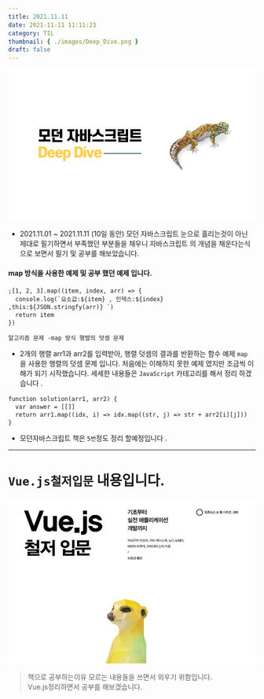 ```yaml
---
title: 2021.11.11
date: 2021-11-11 11:11:23
category: TIL
thumbnail: { ./images/Deep_Dive.png }
draft: false
---
```


![모던자바스크립트](./images/Deep_Dive.png)

- 2021.11.01 ~ 2021.11.11 (10일 동안) 모던 자바스크립트 눈으로 흘리는것이 아닌
  제대로 필기하면서 부족했던 부분들을 채우니 자바스크립트 의 개념을 채운다는식으로 보면서 필기 및 공부를 해보았습니다.

#### map 방식을 사용한 예제 및 공부 했던 예제 입니다.

```tsx
;[1, 2, 3].map((item, index, arr) => {
  console.log(`요소값:${item} , 인덱스:${index} ,this:${JSON.stringfy(arr)} `)
  return item
})
```

`알고리즘 문제 -map 방식 행렬의 덧셈 문제`

- 2개의 행렬 arr1과 arr2를 입력받아, 행렬 덧셈의 결과를 반환하는 함수 예제
  `map` 을 사용한 행렬의 덧셈 문제 입니다. 처음에는 이해하지 못한 예제 였지만 조금씩 이해가 되기 시작했습니다. 세세한 내용들은 `JavaScript` 카테고리를 해서 정리 하겠습니다 .

```tsx
function solution(arr1, arr2) {
  var answer = [[]]
  return arr1.map((idx, i) => idx.map((str, j) => str + arr2[i][j]))
}
```

- 모던자바스크립트 책은 `5번`정도 정리 할예정입니다 .

---

# `Vue.js철저입문` 내용입니다.

![Vue](./images/Vue.png)

> 책으로 공부하는이유 모르는 내용들을 쓰면서 외우기 위함입니다.  
> Vue.js정리하면서 공부를 해보겠습니다.
